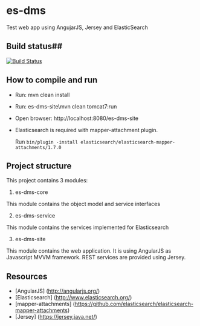 # es-dms #

Test web app using AngujarJS, Jersey and ElasticSearch

## Build status##
[![Build Status](https://buildhive.cloudbees.com/job/richardwilly98/job/es-dms/badge/icon)](https://buildhive.cloudbees.com/job/richardwilly98/job/es-dms/)

## How to compile and run ##

- Run: mvn clean install
- Run: es-dms-site\mvn clean tomcat7:run
- Open browser: http://localhost:8080/es-dms-site
- Elasticsearch is required with mapper-attachment plugin.

  Run `bin/plugin -install elasticsearch/elasticsearch-mapper-attachments/1.7.0`

## Project structure ##

This project contains 3 modules:

1. es-dms-core

  This module contains the object model and service interfaces

2. es-dms-service

  This module contains the services implemented for Elasticsearch

3. es-dms-site

  This module contains the web application. It is using AngularJS as Javascript MVVM framework. REST services are provided using Jersey.

## Resources ##
* [AngularJS] (http://angularjs.org/)
* [Elasticsearch] (http://www.elasticsearch.org/)
* [mapper-attachments] (https://github.com/elasticsearch/elasticsearch-mapper-attachments)
* [Jersey] (https://jersey.java.net/)
